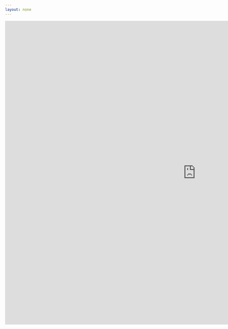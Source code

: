 ```yaml
---
layout: none
---
```


<iframe src="https://flimp.me/DL-postcard-embed"  webkitallowfullscreen mozallowfullscreen allowfullscreen frameborder="0"  style="width: 1250px; height: 1000px;"></iframe>

<!--
<div>
	<p align="center">
<iframe src="https://flimp.me/DL-postcard-embed?em=Y"  webkitallowfullscreen mozallowfullscreen allowfullscreen frameborder="0"  style="width: 1000px; height: 800px;"></iframe>
	</p>
</div>
-->

<!--
<div>
	<p align="center">
		<img src="img/money_slide1_cropped_V1-01.png" style='width:80%;' border="0" alt="Dynamic Light Blood Flow Image" class="center" >	
	</p>
</div>
-->
<!--
<div>
	<p align="center">
<iframe src="https://flimp.me/Dynamic-Light-Video-embed?em=Y"  webkitallowfullscreen mozallowfullscreen allowfullscreen frameborder="0"  style="width: 95%; height: 420px;"></iframe>
	</p>
</div>
-->
<!--
<div>
	<p>
 		Dynamic Light develops algorithm and software technology that harnesses the dynamics of light for better healthcare.  Our patented technology enables continuous blood flow monitoring of the brain surface using the principles of dynamic light scattering to generate ‘speckle’ images, which yield non-invasive, real-time, continuous, and quantitative visualization of blood flow in living tissues.  Blood flow visualization is a critical parameter for successful surgical procedures. The current technology for this is 60 years old, cumbersome, and low resolution.  More importantly, the current technology can only monitor blood flow at a single time point, thus allowing most malfunctions of the brain system, such as stroke, to go undetected.  Dynamic Light’s technology can be easily integrated into a variety of existing surgical platforms for rapid market penetration and it has potential new markets beyond surgical imaging.
	</p>
</div>
-->
